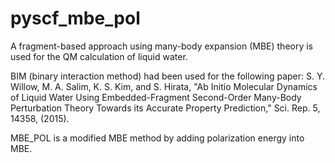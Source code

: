 # pyscf_mbe_pol

A fragment-based approach using many-body expansion (MBE) theory is used for the  QM calculation of liquid water. 

BIM (binary interaction method) had been used for the following paper:
S. Y. Willow, M. A. Salim, K. S. Kim, and S. Hirata, "Ab Initio Molecular Dynamics of Liquid Water Using Embedded-Fragment Second-Order Many-Body Perturbation Theory Towards its Accurate Property Prediction," Sci. Rep. 5, 14358, (2015).

MBE_POL is a modified MBE method by adding polarization energy into MBE.

